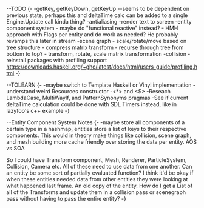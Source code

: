 --TODO
{-
  -getKey, getKeyDown, getKeyUp
      --seems to be dependent on previous state, perhaps this and deltaTime calc can be added to a single Engine.Update call kinda thing?
  -antialiasing
  -render text to screen
  -entity component system
    - maybe do "functional reactive" instead?
    - HMH approach with Flags per entity and do work as needed? He probably revamps this later in stream
  -scene graph
    - scale/rotate/move based on tree structure
    - compress matrix transform
    - recurse through tree from bottom to top?
    - transform, rotate, scale matrix transformation
  -collision
  -reinstall packages with profiling support https://downloads.haskell.org/~ghc/latest/docs/html/users_guide/profiling.html
-}

--TOLEARN
{-
  -maybe switch to Template Haskell or Vinyl implementation
  -understand weird Resources constructor
  -<*> and <$>
  -Reseach LambdaCase, MultiWayIf, and PatternSynonyms pragmas
  -See if current deltaTime calculation could be done with SDL Timers instead,
      like in lazyfoo's c++ example
-}

--Entity Component System Notes
{-
-maybe store all components of a certain type in a hashmap,
 entities store a list of keys to their respective components.
 This would in theory make things like collision, scene graph, and mesh building
 more cache friendly over storing the data per entity. AOS vs SOA


So I could have Transform component, Mesh, Renderer, ParticleSystem,
Collision, Camera etc. All of these need to use data from one another. Can an entity be some sort of partially evaluated function?
I think it'd be okay if when these entities needed data from other entities they were looking at what happened last frame. An old
copy of the entity. How do I get a List of all of the Transforms and update them in a collision pass or scenegraph pass without
having to pass the entire entity?
-}
